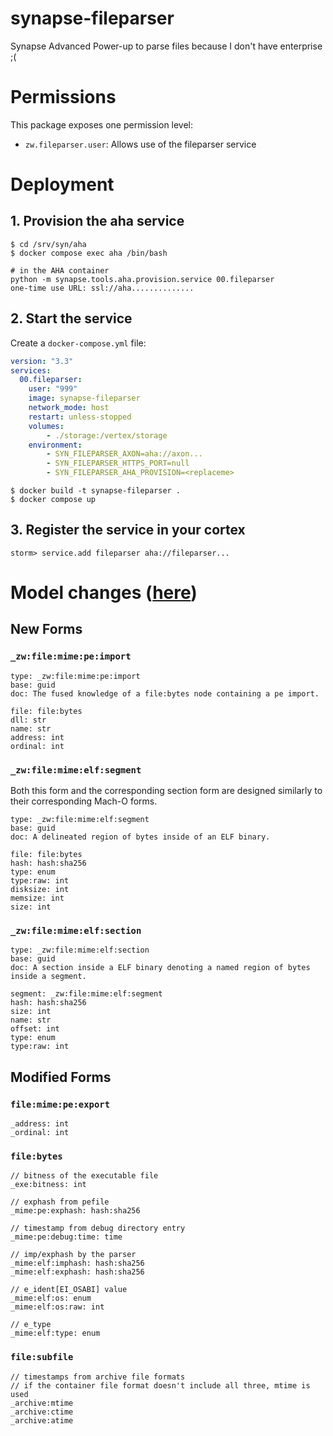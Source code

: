 # synapse-fileparser
Synapse Advanced Power-up to parse files because I don't have enterprise ;(

# Permissions

This package exposes one permission level:

* `zw.fileparser.user`: Allows use of the fileparser service

# Deployment

## 1. Provision the aha service

```
$ cd /srv/syn/aha
$ docker compose exec aha /bin/bash

# in the AHA container
python -m synapse.tools.aha.provision.service 00.fileparser
one-time use URL: ssl://aha..............
```

## 2. Start the service

Create a `docker-compose.yml` file:

```yaml
version: "3.3"
services:
  00.fileparser:
    user: "999"
    image: synapse-fileparser
    network_mode: host
    restart: unless-stopped
    volumes:
        - ./storage:/vertex/storage
    environment:
        - SYN_FILEPARSER_AXON=aha://axon...
        - SYN_FILEPARSER_HTTPS_PORT=null
        - SYN_FILEPARSER_AHA_PROVISION=<replaceme>
```

```
$ docker build -t synapse-fileparser .
$ docker compose up
```

## 3. Register the service in your cortex

```
storm> service.add fileparser aha://fileparser...
```

# Model changes ([here](/fileparser/pkg/storm/mod_model.storm))

## New Forms

### `_zw:file:mime:pe:import`

```
type: _zw:file:mime:pe:import
base: guid
doc: The fused knowledge of a file:bytes node containing a pe import.
    
file: file:bytes
dll: str
name: str
address: int
ordinal: int
```

### `_zw:file:mime:elf:segment`

Both this form and the corresponding section form are designed similarly to their corresponding Mach-O forms.

```
type: _zw:file:mime:elf:segment
base: guid
doc: A delineated region of bytes inside of an ELF binary.

file: file:bytes
hash: hash:sha256
type: enum
type:raw: int
disksize: int
memsize: int
size: int
```

### `_zw:file:mime:elf:section`

```
type: _zw:file:mime:elf:section
base: guid
doc: A section inside a ELF binary denoting a named region of bytes inside a segment.

segment: _zw:file:mime:elf:segment
hash: hash:sha256
size: int
name: str
offset: int
type: enum
type:raw: int
```

## Modified Forms

### `file:mime:pe:export`

```  
_address: int
_ordinal: int
```

### `file:bytes`

```  
// bitness of the executable file
_exe:bitness: int

// exphash from pefile
_mime:pe:exphash: hash:sha256

// timestamp from debug directory entry
_mime:pe:debug:time: time

// imp/exphash by the parser
_mime:elf:imphash: hash:sha256
_mime:elf:exphash: hash:sha256

// e_ident[EI_OSABI] value
_mime:elf:os: enum
_mime:elf:os:raw: int

// e_type
_mime:elf:type: enum
```

### `file:subfile`

```
// timestamps from archive file formats
// if the container file format doesn't include all three, mtime is used
_archive:mtime
_archive:ctime
_archive:atime
```